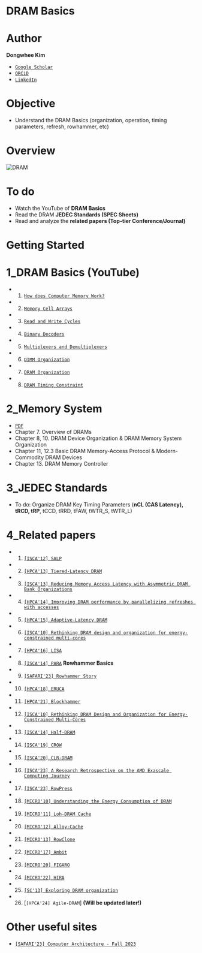 # DRAM Basics

# Author

**Dongwhee Kim** 

- [```Google Scholar```](https://scholar.google.com/citations?user=8xzqA8YAAAAJ&hl=ko&oi=ao)
- [```ORCiD```](https://orcid.org/0009-0007-1673-1931?fbclid=PAAabkpwNHesKweJ6F2eGZDnFa2sch2211hf6ZY825YKuli5V7lcN7VIfT0CA)
- [```LinkedIn```](https://www.linkedin.com/in/dongwhee-kim-5753a8290)

# Objective
- Understand the DRAM Basics (organization, operation, timing parameters, refresh, rowhammer, etc)

# Overview
![DRAM](https://cdn.ttgtmedia.com/rms/onlineImages/storage_definition-DRAM.jpg)

# To do
- Watch the YouTube of **DRAM Basics**
- Read the DRAM **JEDEC Standards (SPEC Sheets)**
- Read and analyze the **related papers (Top-tier Conference/Journal)**

# Getting Started
  # 1_DRAM Basics (YouTube)
- 1. [```How does Computer Memory Work?```](https://www.youtube.com/watch?v=7J7X7aZvMXQ)
- 2. [```Memory Cell Arrays```](https://www.youtube.com/watch?v=I-9XWtdW_Co)
- 3. [```Read and Write Cycles```](https://www.youtube.com/watch?v=x3jGqOrXXc8)
- 4. [```Binary Decoders```](https://youtu.be/xPCDiEglo98)
- 5. [```Multiplexers and Demultiplexers```](https://youtu.be/jjRTFfZwPLM)
- 6. [```DIMM Organization```](https://youtu.be/Mhqi70OPW0o)
- 7. [```DRAM Organization```](https://www.youtube.com/watch?v=HWw-6SY6VBs&t=955s)
- 8. [```DRAM Timing Constraint```](https://www.youtube.com/watch?v=7STOekOQ_sM&t=830s)

# 2_Memory System
- [```PDF```](https://books.google.co.kr/books?id=SrP3aWed-esC&printsec=copyright&redir_esc=y#v=onepage&q&f=false)
- Chapter 7. Overview of DRAMs
- Chapter 8, 10. DRAM Device Organization & DRAM Memory System Organization
- Chapter 11, 12.3 Basic DRAM Memory-Access Protocol & Modern-Commodity DRAM Devices
- Chapter 13. DRAM Memory Controller
    
 # 3_JEDEC Standards
- To do: Organize DRAM Key Timing Parameters (**nCL (CAS Latency), tRCD, tRP**, tCCD, tRRD, tFAW, tWTR_S, tWTR_L)
  
 # 4_Related papers
- 1. [```[ISCA'12] SALP```](https://dl.acm.org/doi/abs/10.1145/2366231.2337202)
- 2. [```[HPCA'13] Tiered-Latency DRAM```](https://ieeexplore.ieee.org/abstract/document/6522354)
- 3. [```[ISCA'13] Reducing Memory Access Latency with Asymmetric DRAM Bank Organizations```](https://dl.acm.org/doi/abs/10.1145/2485922.2485955)
- 4. [```[HPCA'14] Improving DRAM performance by parallelizing refreshes with accesses```](https://ieeexplore.ieee.org/abstract/document/6835946)
- 5. [```[HPCA'15] Adaptive-Latency DRAM```](https://ieeexplore.ieee.org/abstract/document/7056057)
- 6. [```[ISCA'10] Rethinking DRAM design and organization for energy-constrained multi-cores```](https://dl.acm.org/doi/abs/10.1145/1815961.1815983)
- 7. [```[HPCA'16] LISA```](https://ieeexplore.ieee.org/abstract/document/7446095)
- 8. [```[ISCA'14] PARA```](https://dl.acm.org/doi/abs/10.1145/2678373.2665726) **Rowhammer Basics**
- 9. [```[SAFARI'23] Rowhammer Story```](https://safari.ethz.ch/architecture_seminar/fall2023/lib/exe/fetch.php?media=onur-comparchseminar-fall2023-lecture3-rowhammerstory-afterlecture.pptx)
- 10. [```[HPCA'18] ERUCA```](https://ieeexplore.ieee.org/abstract/document/8327046?casa_token=8BeiJlX4ybwAAAAA:a4fL6fx8xpQItC0CHO8VB89TLi1n6HIYxoT1FXHS4Xn1judk0ZhEJM20skjWH9a2pej-KXs5teY)
- 11. [```[HPCA'21] Blockhammer```](https://ieeexplore.ieee.org/abstract/document/9407238?casa_token=Zmq65LghxmYAAAAA:wCDqnjCYVgrI-SIrqCzB8LlOxJhV1HXt4hByLIl6Le0D88I36dR-Xd8RhMerK7cTxi4QJiJ2NZ8)
- 12. [```[ISCA'10] Rethinking DRAM Design and Organization for Energy-Constrained Multi-Cores```](https://dl.acm.org/doi/abs/10.1145/1815961.1815983?casa_token=j8EpgSzYHMoAAAAA:rtfV6ve36j_oTOz65twmYaAB3WFXjDLCqF0d18EF5X9o5-7gokLCfUSYjYiDhuxNiM-2iTDXCP9GLw)
- 13. [```[ISCA'14] Half-DRAM```](https://dl.acm.org/doi/abs/10.1145/2678373.2665724?casa_token=XiRuG_FZkcUAAAAA:ICwmbryZnLjA9eb2nROxyOc4FQLllO6VAhnq5b9-0nP9AZ19-NES_zOSCTvoNFjWTrhh1YW5_m99mA)
- 14. [```[ISCA'19] CROW```](https://dl.acm.org/doi/abs/10.1145/3307650.3322231?casa_token=s7jHsni4d2EAAAAA:BaJNPiptS36erKY9aBZygXbQBAnQfqneZ8NsvDlQuV0DT2dEufVuBSHBsti5oQqWGPwmSQTXP28dPw)
- 15. [```[ISCA'20] CLR-DRAM```](https://dl.acm.org/doi/abs/10.1109/ISCA45697.2020.00061)
- 16. [```[ISCA'23] A Research Retrospective on the AMD Exascale Computing Journey```](https://dl.acm.org/doi/abs/10.1145/3579371.3589349?casa_token=3tXkFLbf8fwAAAAA:tp1AnhkL56P7LABfd9wmy7BKd7ZnKtwJrLpEGPtnJH369bORZtLl4o0Tlpa3oAGL74cwTiPam4Gohw)
- 17. [```[ISCA'23] RowPress```](https://dl.acm.org/doi/abs/10.1145/3579371.3589063?casa_token=mmmSb24-Tv4AAAAA:PZjx3_FLVTFuofe69QBwDkRBnYXzkBr4qyRX3blBUa4KrOOPDhyxJbtNlworucdN41kqINMfIPVGfA)
- 18. [```[MICRO'10] Understanding the Energy Consumption of DRAM```](https://dl.acm.org/doi/abs/10.1109/MICRO.2010.42)
- 19. [```[MICRO'11] Loh-DRAM Cache```](https://dl.acm.org/doi/abs/10.1145/2155620.2155673?casa_token=RDkt2YlR00MAAAAA:NhLSJy4M0nvyUTU1mO5915MUf5yLMd16lDGYAJa0xnxzBajBw7X9fIzOKLA6AkV64EezSaOJYnehjg)
- 20. [```[MICRO'12] Alloy-Cache```](https://dl.acm.org/doi/abs/10.1109/MICRO.2012.30)
- 21. [```[MICRO'13] RowClone```](https://dl.acm.org/doi/abs/10.1145/2540708.2540725?casa_token=QxUlB-nwgkMAAAAA:63YO5bJ3w9iC6sz2yffiVxKMAQMyILJjlZWZRMWMW1ph2XjCuSHIXlIsNLSub_zQkzQxoK2LCPnJWQ)
- 22. [```[MICRO'17] Ambit```](https://dl.acm.org/doi/abs/10.1145/3123939.3124544)
- 23. [```[MICRO'20] FIGARO```](https://ieeexplore.ieee.org/abstract/document/9251865)
- 24. [```[MICRO'22] HIRA```](https://ieeexplore.ieee.org/abstract/document/9923850?casa_token=RWo-EihE49UAAAAA:b20nJDYcVsRLXeQNo9eDCJgHEiVbaTCTHx0TxwIvkzR7-XOAEptGSzdVAXVeXOS6wVTNlmUGeXA)
- 25. [```[SC'13] Exploring DRAM organization```](https://dl.acm.org/doi/abs/10.1145/2503210.2503215?casa_token=3763j-NWAuMAAAAA:dFw4Dw1bxdi7KkmbZpy0XOdvd4R1hvBkC90wL34giW_DCFdmkYNrs9OxHBbLEMc5c1XqmNJc_U_Yiw) 
- 26. [```[HPCA'24] Agile-DRAM```] **(Will be updated later!)**

# Other useful sites
- [```[SAFARI'23] Computer Architecture - Fall 2023```](https://safari.ethz.ch/architecture/fall2023/doku.php?id=schedule)
